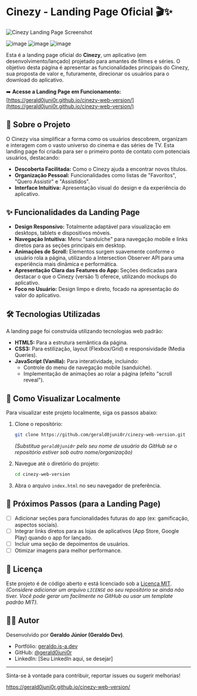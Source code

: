 # Cinezy - Landing Page Oficial 🎬✨

![Cinezy Landing Page Screenshot](URL_PARA_UM_SCREENSHOT_DA_SUA_LANDING_PAGE_SE_TIVER)
<!-- Substitua a URL acima por um link para uma imagem da sua landing page, se desejar. Pode ser um link para uma imagem no próprio repo ou um serviço de hospedagem de imagens. -->
![image](https://github.com/user-attachments/assets/b1972193-1d9d-4e9d-b76a-fc6ccbc6497d)
![image](https://github.com/user-attachments/assets/87f7bc63-c917-46af-a89f-cc61ee4eebae)
![image](https://github.com/user-attachments/assets/2c0631f7-e193-41dc-92a9-7454e6a7dc70)



Esta é a landing page oficial do **Cinezy**, um aplicativo (em desenvolvimento/lançado) projetado para amantes de filmes e séries. O objetivo desta página é apresentar as funcionalidades principais do Cinezy, sua proposta de valor e, futuramente, direcionar os usuários para o download do aplicativo.

➡️ **Acesse a Landing Page em Funcionamento:** [https://gerald0juni0r.github.io/cinezy-web-version/](https://gerald0juni0r.github.io/cinezy-web-version/)

## 🚀 Sobre o Projeto

O Cinezy visa simplificar a forma como os usuários descobrem, organizam e interagem com o vasto universo do cinema e das séries de TV. Esta landing page foi criada para ser o primeiro ponto de contato com potenciais usuários, destacando:

*   **Descoberta Facilitada:** Como o Cinezy ajuda a encontrar novos títulos.
*   **Organização Pessoal:** Funcionalidades como listas de "Favoritos", "Quero Assistir" e "Assistidos".
*   **Interface Intuitiva:** Apresentação visual do design e da experiência do aplicativo.

## ✨ Funcionalidades da Landing Page

*   **Design Responsivo:** Totalmente adaptável para visualização em desktops, tablets e dispositivos móveis.
*   **Navegação Intuitiva:** Menu "sanduíche" para navegação mobile e links diretos para as seções principais em desktop.
*   **Animações de Scroll:** Elementos surgem suavemente conforme o usuário rola a página, utilizando a Intersection Observer API para uma experiência mais dinâmica e performática.
*   **Apresentação Clara das Features do App:** Seções dedicadas para destacar o que o Cinezy (versão 1) oferece, utilizando mockups do aplicativo.
*   **Foco no Usuário:** Design limpo e direto, focado na apresentação do valor do aplicativo.

## 🛠️ Tecnologias Utilizadas

A landing page foi construída utilizando tecnologias web padrão:

*   **HTML5:** Para a estrutura semântica da página.
*   **CSS3:** Para estilização, layout (Flexbox/Grid) e responsividade (Media Queries).
*   **JavaScript (Vanilla):** Para interatividade, incluindo:
    *   Controle do menu de navegação mobile (sanduíche).
    *   Implementação de animações ao rolar a página (efeito "scroll reveal").

## 🔧 Como Visualizar Localmente

Para visualizar este projeto localmente, siga os passos abaixo:

1.  Clone o repositório:
    ```bash
    git clone https://github.com/gerald0juni0r/cinezy-web-version.git
    ```
    *(Substitua `gerald0juni0r` pelo seu nome de usuário do GitHub se o repositório estiver sob outro nome/organização)*

2.  Navegue até o diretório do projeto:
    ```bash
    cd cinezy-web-version
    ```

3.  Abra o arquivo `index.html` no seu navegador de preferência.

## 🎯 Próximos Passos (para a Landing Page)

*   [ ] Adicionar seções para funcionalidades futuras do app (ex: gamificação, aspectos sociais).
*   [ ] Integrar links diretos para as lojas de aplicativos (App Store, Google Play) quando o app for lançado.
*   [ ] Incluir uma seção de depoimentos de usuários.
*   [ ] Otimizar imagens para melhor performance.

## 📝 Licença

Este projeto é de código aberto e está licenciado sob a [Licença MIT](LICENSE).
*(Considere adicionar um arquivo `LICENSE` ao seu repositório se ainda não tiver. Você pode gerar um facilmente no GitHub ou usar um template padrão MIT).*

## 👨‍💻 Autor

Desenvolvido por **Geraldo Júnior (Geraldo Dev)**.

*   Portfólio: [geraldo.is-a.dev](https://geraldo.is-a.dev/)
*   GitHub: [@gerald0juni0r](https://github.com/gerald0juni0r)
*   LinkedIn: [Seu LinkedIn aqui, se desejar]

---

Sinta-se à vontade para contribuir, reportar issues ou sugerir melhorias!

https://gerald0juni0r.github.io/cinezy-web-version/
